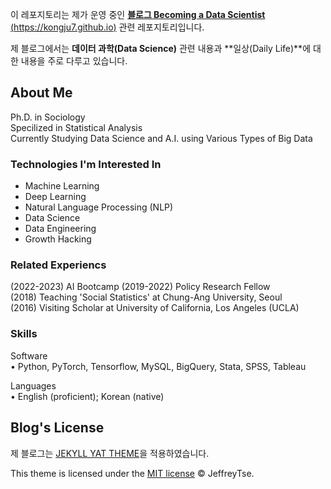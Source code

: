 
이 레포지토리는 제가 운영 중인 [**블로그 Becoming a Data Scientist** (https://kongju7.github.io)](https://kongju7.github.io) 관련 레포지토리입니다.  

제 블로그에서는 **데이터 과학(Data Science)** 관련 내용과 **일상(Daily Life)**에 대한 내용을 주로 다루고 있습니다. 

## About Me
Ph.D. in Sociology  
Specilized in Statistical Analysis  
Currently Studying Data Science and A.I. using Various Types of Big Data  
  
### Technologies I'm Interested In

- Machine Learning
- Deep Learning
- Natural Language Processing (NLP)
- Data Science
- Data Engineering 
- Growth Hacking

### Related Experiencs

(2022-2023) AI Bootcamp
(2019-2022) Policy Research Fellow  
(2018) Teaching 'Social Statistics' at Chung-Ang University, Seoul  
(2016) Visiting Scholar at University of California, Los Angeles (UCLA)  

### Skills

Software  
• Python, PyTorch, Tensorflow, MySQL, BigQuery, Stata, SPSS, Tableau

Languages  
• English (proficient); Korean (native)
  
  
## Blog's License

제 블로그는 [JEKYLL YAT THEME](https://github.com/jeffreytse/jekyll-theme-yat)을 적용하였습니다.  


This theme is licensed under the [MIT license](https://opensource.org/licenses/mit-license.php) © JeffreyTse.
